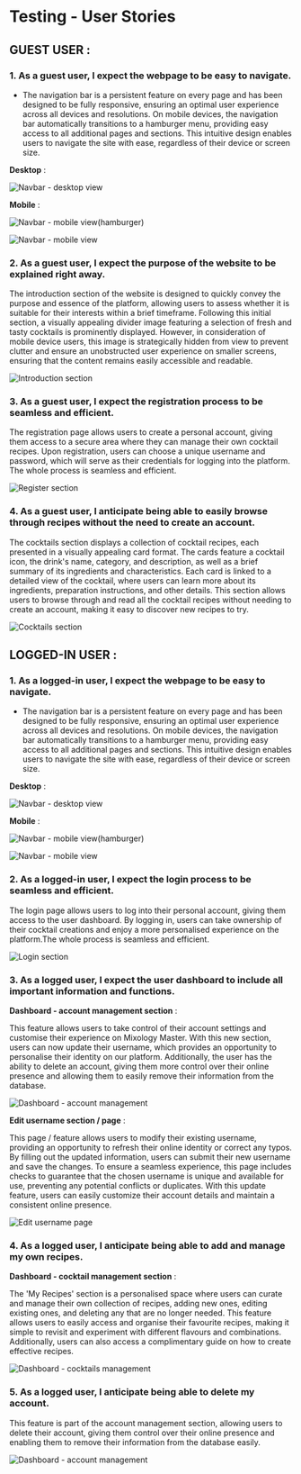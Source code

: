 # Testing - User Stories 

## GUEST USER :

### 1. As a guest user, I expect the webpage to be easy to navigate.

- The navigation bar is a persistent feature on every page and has been designed to be fully responsive, ensuring an optimal user experience across all devices and resolutions. On mobile devices, the navigation bar automatically transitions to a hamburger menu, providing easy access to all additional pages and sections. This intuitive design enables users to navigate the site with ease, regardless of their device or screen size.

**Desktop** :

![Navbar - desktop view](/docs/images/navbar-desktop.png)

**Mobile** :

![Navbar - mobile view(hamburger)](/docs/images/navbar-mobile-hamburger.png)

![Navbar - mobile view](/docs/images/navbar-mobile.png)

### 2. As a guest user, I expect the purpose of the website to be explained right away.

The introduction section of the website is designed to quickly convey the purpose and essence of the platform, allowing users to assess whether it is suitable for their interests within a brief timeframe. Following this initial section, a visually appealing divider image featuring a selection of fresh and tasty cocktails is prominently displayed. However, in consideration of mobile device users, this image is strategically hidden from view to prevent clutter and ensure an unobstructed user experience on smaller screens, ensuring that the content remains easily accessible and readable.

![Introduction section](/docs/images/introduction-section.png)

### 3. As a guest user, I expect the registration process to be seamless and efficient.

The registration page allows users to create a personal account, giving them access to a secure area where they can manage their own cocktail recipes. Upon registration, users can choose a unique username and password, which will serve as their credentials for logging into the platform. The whole process is seamless and efficient.

![Register section](/docs/images/register.PNG)


### 4. As a guest user, I anticipate being able to easily browse through recipes without the need to create an account.

The cocktails section displays a collection of cocktail recipes, each presented in a visually appealing card format. The cards feature a cocktail icon, the drink's name, category, and description, as well as a brief summary of its ingredients and characteristics. Each card is linked to a detailed view of the cocktail, where users can learn more about its ingredients, preparation instructions, and other details. This section allows users to browse through and read all the cocktail recipes without needing to create an account, making it easy to discover new recipes to try.

![Cocktails section](/docs/images/cocktails-section.png)

## LOGGED-IN USER :

### 1. As a logged-in user, I expect the webpage to be easy to navigate.

- The navigation bar is a persistent feature on every page and has been designed to be fully responsive, ensuring an optimal user experience across all devices and resolutions. On mobile devices, the navigation bar automatically transitions to a hamburger menu, providing easy access to all additional pages and sections. This intuitive design enables users to navigate the site with ease, regardless of their device or screen size.

**Desktop** :

![Navbar - desktop view](/docs/images/navbar-desktop.png)

**Mobile** :

![Navbar - mobile view(hamburger)](/docs/images/navbar-mobile-hamburger.png)

![Navbar - mobile view](/docs/images/navbar-mobile.png)

### 2. As a logged-in user, I expect the login process to be seamless and efficient.

The login page allows users to log into their personal account, giving them access to the user dashboard. By logging in, users can take ownership of their cocktail creations and enjoy a more personalised experience on the platform.The whole process is seamless and efficient.

![Login section](/docs/images/login.PNG)

### 3. As a logged user, I expect the user dashboard to include all important information and functions.

**Dashboard - account management section** :

This feature allows users to take control of their account settings and customise their experience on Mixology Master. With this new section, users can now update their username, which provides an opportunity to personalise their identity on our platform. Additionally, the user has the ability to delete an account, giving them more control over their online presence and allowing them to easily remove their information from the database.

![Dashboard - account management](/docs/images/account-management.PNG)

**Edit username section / page** :

This page / feature allows users to modify their existing username, providing an opportunity to refresh their online identity or correct any typos. By filling out the updated information, users can submit their new username and save the changes. To ensure a seamless experience, this page includes checks to guarantee that the chosen username is unique and available for use, preventing any potential conflicts or duplicates. With this update feature, users can easily customize their account details and maintain a consistent online presence.

![Edit username page](/docs/images/edit-username.PNG)

### 4. As a logged user, I anticipate being able to add and manage my own recipes.

**Dashboard - cocktail management section** :

The 'My Recipes' section is a personalised space where users can curate and manage their own collection of recipes, adding new ones, editing existing ones, and deleting any that are no longer needed. This feature allows users to easily access and organise their favourite recipes, making it simple to revisit and experiment with different flavours and combinations. Additionally, users can also access a complimentary guide on how to create effective recipes.

![Dashboard - cocktails management](/docs/images/cocktail-management.PNG)

### 5. As a logged user, I anticipate being able to delete my account.

This feature is part of the account management section, allowing users to delete their account, giving them control over their online presence and enabling them to remove their information from the database easily.

![Dashboard - account management](/docs/images/account-management.PNG)
